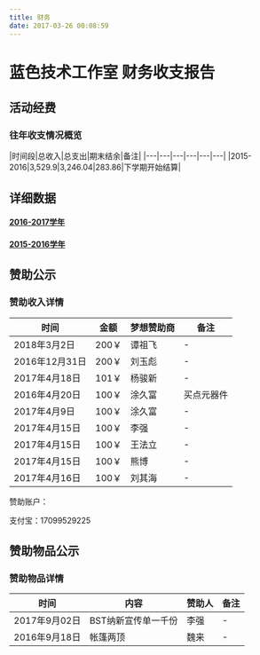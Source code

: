 ```yaml
---
title: 财务
date: 2017-03-26 00:08:59
---
```

# 蓝色技术工作室 财务收支报告

## 活动经费

### 往年收支情况概览

|时间段|总收入|总支出|期末结余|备注|
|---|---|---|---|---|---|
|2015-2016|3,529.9|3,246.04|283.86|下学期开始结算|

## 详细数据

#### [2016-2017学年](2016_2017/)
#### [2015-2016学年](2015_2016/)


## 赞助公示

### 赞助收入详情

|时间|金额|梦想赞助商|备注|
|---|---|---|---|
|2018年3月2日|200￥|谭祖飞|-|
|2016年12月31日|200￥|刘玉彪|-|
|2017年4月18日|101￥|杨骏新|-|
|2016年4月20日|100￥|涂久富|买点元器件|
|2017年4月9日|100￥|涂久富|-|
|2017年4月15日|100￥|李强|-|
|2017年4月15日|100￥|王法立|-|
|2017年4月15日|100￥|熊博|-|
|2017年4月16日|100￥|刘其海|-|

赞助账户：

支付宝：17099529225

## 赞助物品公示

### 赞助物品详情

|时间|内容|赞助人|备注|
|---|---|---|---|
|2017年9月02日|BST纳新宣传单一千份|李强|-|
|2016年9月18日|帐篷两顶|魏来|-|
<!--
|2016年9月18日|两顶帐篷|魏来||
|2016年9月18日|小米路由器一代|魏来||
|2016年9月18日|HP1020打印机|魏来||
|2016年9月18日|稳压直流电源一个|魏来||
|2016年9月18日|键盘一把|林俊|-|
-->